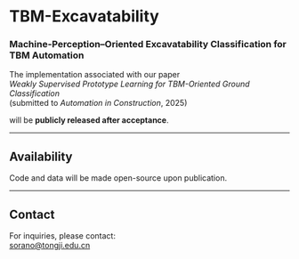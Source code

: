 # TBM-Excavatability

### Machine-Perception–Oriented Excavatability Classification for TBM Automation

The implementation associated with our paper  
*Weakly Supervised Prototype Learning for TBM-Oriented Ground Classification*  
(submitted to *Automation in Construction*, 2025)  

will be **publicly released after acceptance**.  

---

## Availability
Code and data will be made open-source upon publication.  

---

## Contact
For inquiries, please contact:  
sorano@tongji.edu.cn
